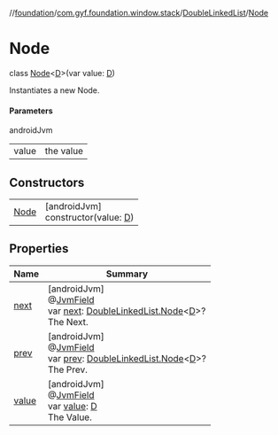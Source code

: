 //[foundation](../../../../index.md)/[com.gyf.foundation.window.stack](../../index.md)/[DoubleLinkedList](../index.md)/[Node](index.md)

# Node

class [Node](index.md)&lt;[D](index.md)&gt;(var value: [D](index.md))

Instantiates a new Node.

#### Parameters

androidJvm

| | |
|---|---|
| value | the value |

## Constructors

| | |
|---|---|
| [Node](-node.md) | [androidJvm]<br>constructor(value: [D](index.md)) |

## Properties

| Name | Summary |
|---|---|
| [next](next.md) | [androidJvm]<br>@[JvmField](https://kotlinlang.org/api/core/kotlin-stdlib/kotlin.jvm/-jvm-field/index.html)<br>var [next](next.md): [DoubleLinkedList.Node](index.md)&lt;[D](index.md)&gt;?<br>The Next. |
| [prev](prev.md) | [androidJvm]<br>@[JvmField](https://kotlinlang.org/api/core/kotlin-stdlib/kotlin.jvm/-jvm-field/index.html)<br>var [prev](prev.md): [DoubleLinkedList.Node](index.md)&lt;[D](index.md)&gt;?<br>The Prev. |
| [value](value.md) | [androidJvm]<br>@[JvmField](https://kotlinlang.org/api/core/kotlin-stdlib/kotlin.jvm/-jvm-field/index.html)<br>var [value](value.md): [D](index.md)<br>The Value. |